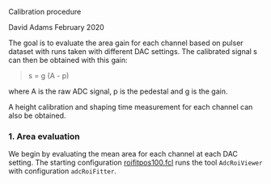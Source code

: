 Calibration procedure

David Adams
February 2020

The goal is to evaluate the area gain for each channel based on
pulser dataset with runs taken with different DAC settings.
The calibrated signal s can then be obtained with this gain:
> s = g (A - p)

where A is the raw ADC signal, p is the pedestal and g is the gain.

A height calibration and shaping time measurement for each channel can also be obtained.

### 1. Area evaluation

We begin by evaluating the mean area for each channel at each DAC setting.
The starting configuration [roifitpos100.fcl](../fcl/roifitpos100.fcl) runs the tool `AdcRoiViewer`
with configuration `adcRoiFitter`.
